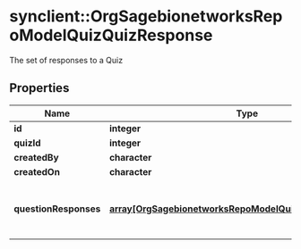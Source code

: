 # synclient::OrgSagebionetworksRepoModelQuizQuizResponse

The set of responses to a Quiz

## Properties
Name | Type | Description | Notes
------------ | ------------- | ------------- | -------------
**id** | **integer** |  | [optional] 
**quizId** | **integer** |  | [optional] 
**createdBy** | **character** |  | [optional] 
**createdOn** | **character** |  | [optional] 
**questionResponses** | [**array[OrgSagebionetworksRepoModelQuizQuestionResponse]**](org.sagebionetworks.repo.model.quiz.QuestionResponse.md) | The list of responses to the questions in the Quiz | [optional] 


